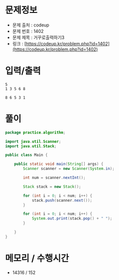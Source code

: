 # 문제정보

- 문제 출처 : codeup
- 문제 번호 : 1402
- 문제 제목 : 거꾸로출력하기3
- 링크 : [https://codeup.kr/problem.php?id=1402](https://codeup.kr/problem.php?id=1402)

# 입력/출력

```text
5
1 3 5 6 8

8 6 5 3 1 
```

# 풀이

```java
package practice.algorithm;

import java.util.Scanner;
import java.util.Stack;

public class Main {

    public static void main(String[] args) {
        Scanner scanner = new Scanner(System.in);

        int num = scanner.nextInt();

        Stack stack = new Stack();

        for (int i = 0; i < num; i++) {
            stack.push(scanner.next());
        }

        for (int i = 0; i < num; i++) {
            System.out.print(stack.pop() + " ");
        }

    }
}
```

# 메모리 / 수행시간
- 14316 / 152
